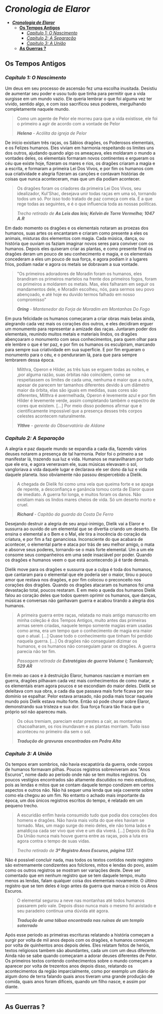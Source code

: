 # _**Cronologia de Elaror**_

- [_**Cronologia de Elaror**_](#cronologia-de-elaror)
	- [**Os Tempos Antigos**](#os-tempos-antigos)
		- [_Capítulo 1: O Nascimento_](#cap%C3%ADtulo-1-o-nascimento)
		- [_Capítulo 2: A Separação_](#cap%C3%ADtulo-2-a-separa%C3%A7%C3%A3o)
		- [_Capítulo 3: A União_](#cap%C3%ADtulo-3-a-uni%C3%A3o)
	- [**As Guerras ?**](#as-guerras)

## **Os Tempos Antigos**

### _Capítulo 1: O Nascimento_

Um deus em seu processo de ascensão fez uma escolha inusitada. Desistiu de aumentar seu poder e usou tudo que tinha para permitir que a vida surgisse em um mundo vazio. Ele queria lembrar o que foi alguma vez ter vivido, sentido algo, e com isso sacrificou seus poderes, mergulhando completamente naquele mundo.

> Como um agente de Pelor ele morreu para que a vida existisse, ele foi o primeiro a agir de acordo com a vontade de Pelor
>
> _**Helena** - Acólita da igreja de Pelor_

De início existiam três raças, os Sábios dragões, os Poderosos elementais, e os Felizes humanos. Eles viviam em harmonia respeitando os limites uns dos outros, ajudando quando algo os ameaçava, eles moldaram o mundo a vontades deles, os elementais formaram novos continentes e ergueram os céu que existe hoje, fizeram os mares e rios, os dragões criaram a magia e a escrita, e formaram a primeira Lei Dos Vivos, e por fim os humanos com sua criatividade e alegria fizeram as canções e contavam histórias de coisas que nunca aconteceram, mas que um dia podiam acontecer.

> Os dragões foram os criadores da primeira Lei Dos Vivos, seu idealizador, Kul'Shac, desejava unir todas raças em uma só, tornando todos um só. Por isso todo tratado de paz começa com ela. É a que rege todas as seguintes, e é o que influencia toda as nossas políticas.
>
> _Trecho retirado de **As Leis das leis; Kelvin de Torre Vermelha; 1047 A.R**_

Em dado momento os dragões e os elementais notaram as proezas dos humanos, suas artes os encantaram e criaram como presente a eles os animais, misturas dos elementos com magia. Cada música, dança, ou história que ouviam os faziam imaginar novos seres para conviver com os humanos. Depois eles quiseram criar as plantas, e como presente final os dragões deram um pouco de seu conhecimento e magia, e os elementais concederam a eles um pouco de sua força, e agora podiam ir a lugares frios, podiam nadar e agora os metais se dobravam a sua vontade.

> "Os primeiros adoradores de Moradin foram os humanos, eles brandiram os primeiros martelos na frente dos primeiros fogos, foram os primeiros a moldarem os metais. Mas, eles falharam em seguir os mandamentos dele, e Moradin escolheu, nós, para sermos seu povo abençoado, e até hoje eu duvido termos falhado em nosso compromisso"
>
> _**Oring** - Mantenedor da Forja de Moradim em Montanhas Do Fogo_

Em pura felicidade os humanos começaram a criar obras mais belas ainda, alegrando cada vez mais os corações dos outros, e eles decidiram erguer um monumento para representar a amizade das raças. Juntaram poder dos elementais, reunindo muitos metais e materiais lindos, os dragões abençoaram o monumento com seus conhecimentos, para quem olhar para ele lembre o que é ter paz, e por fim os humanos os esculpiram, marcando para sempre sua criatividade em sua superfície. E por fim ergueram o monumento para o céu, e o penduraram lá, para que para sempre lembrarem dessa época.

> Milthra, Operon e Hilder, as três luas se erguem todas as noites, e ,por alguma razão, suas órbitas não coincidem, como se respeitassem os limites de cada uma, nenhuma é maior que a outra, apesar de parecem ter tamanhos diferentes devido à um diâmetro maior da órbita, elas são iguais em medidas, suas cores são diferentes, Milthra é avermelhada, Operon é levemente azul e por fim Hilder é levemente verde, assim completando também o espectro de cores que existem. [...] Por meio disso podemos afirmar que é cientificamente impossível que a presença desses três corpos celestes acontecem naturalmente.
>
> _**Ylthre** - gerente do Observatório de Aldane_

### _Capítulo 2: A Separação_

A alegria e paz daquele mundo se expandia a cada dia, fazendo vários deuses notarem a presença de tal harmonia. Pelor foi o primeiro a se manifestar lá, trazendo sua luz e vida. Humanos se maravilharam por tudo que ele era, e agora veneravam ele, suas músicas elevavam o sol, vangloriava a vida daquele lugar e declarava ele ser dono da luz e vida daquele planeta. Isso obviamente não passou despercebido a Dielik.

> A chegada de Dielik foi como uma vela que queima forte e se apaga de repente, a desconfiança e ganância tomou conta de Elaror quase de imediato. A guerra foi longa, e muitos foram os danos. Não existiam mais os lindos mares cheios de vida. Só um deserto morto e cruel.
>
> _**Richard** - Capitão da guarda da Costa De Ferro_

Desejando destruir a alegria de seu arqui-inimigo, Dielik vai a Elaror e sussurra ao ouvido de um elemental que se divertia criando um deserto. Ele ensina o elemental a o Bem e o Mal, ele tira a inocência do coração da criatura, e por fim a faz gananciosa. Inconsciente do que acabara de acontecer, o elemental parte e ataca por trás de seu melhor amigo, o mata e absorve seus poderes, tornando-se o mais forte elemental. Um a um ele consome seus companheiros em uma sede insaciável por poder. Quando os dragões e humanos veem o que está acontecendo já é tarde demais.

Dielik move para os dragões e sussurra que a culpa é toda dos humanos, que cantaram para o elemental que ele poderia ser o maior, tirou o pouco amor que restava nos dragões, e por fim colocou o preconceito nos corações dos dragões. Quando os dragões atacaram os humanos foi uma devastação total, poucos restaram. E em meio a queda dos humanos Dielik falou ao coração deles que todos querem oprimir os humanos, que danças, músicas e conversas não ganhavam guerra e acabou tirando a alegria dos humanos.

> A primeira guerra entre raças, relatada no mais antigo manuscrito em minha coleção é dos Tempos Antigos, muito antes das primeiras armas serem criadas, naquele tempo somente magias eram usadas como arma, era um tempo que o conhecimento de magia era maior que o atual. [...] Quase todo o conhecimento que tinham foi perdido naquela guerra. [...] Os dragões não conseguiam dizimar os humanos, e os humanos não conseguiam parar os dragões. A guerra parecia não ter fim.
>
> _Passagem retirada de **Estratégias de guerra Volume I; Tumkaresh; 529 AR**_

Em meio ao caos e à destruição Elaror, humanos nasciam e morriam em guerra, dragões pilhavam cada vez mais conhecimentos de como matar, e os elementais eram agora poucos e se escondiam do maior deles. Dielik se deleitava com sua obra, a cada dia que passava mais forte ficava por seu domínio se espalhar. Pelor estava arrasado, não podia mais tocar naquele mundo pois Dielik estava muito forte. Então só pode chorar sobre Elaror, demonstrando sua tristeza e sua dor. Sua força ficara tão fraca que o próprio sol não apareceu mais.

> Os céus tremiam, pareciam estar prestes a cair, as montanhas chacoalharam, os rios inundavam e as plantas morriam. Tudo isso aconteceu no primeiro dia sem o sol.
>
> _**Tradução de gravuras encontradas em Pedra Alta**_

### _Capítulo 3: A União_

Os tempos eram sombrios, não havia escapatória da guerra, onde corpos de humanos formavam pilhas. Poucos registros sobreviveram aos "Anos Escuros", nome dado ao período onde não se tem muitos registros. Os poucos vestígios encontrados são altamente discutidos no meio estudioso, pois as lendas e mitos que se contam daquele tempo condizem em certos aspectos e outros não. Não há sequer uma lenda que seja coerente sobre como ela chegou ao um fim. No entanto o achado mais importante da época, um dos únicos registros escritos do tempo, é relatado em um pequeno trecho.

> A escuridão enfim havia consumido tudo que podia dos corações dos homens e dragões. Não havia mais volta do que eles haviam se tornado. Mas, um mago surge do meio deles, ele não toma lados e amaldiçoa cada ser vivo que vive e um dia viverá.
>[...]
> Depois do Dia Da União nunca mais houve guerra entre as raças, pois a luta era agora contra o tempo de suas vidas.
>
> _Trecho retirado de **3º Registro Anos Escuros, página 137.**_

Não é possível concluir nada, mas todos os textos contidos neste registro são extremamente condizentes aos folclores, mitos e lendas do povo, assim como os outros registros se mostram ser variações deste. Deve ser comentado que em nenhum registro que se tem daquele tempo, muito menos as lendas, falam qualquer coisa dos elementais novamente. O último registro que se tem deles é logo antes da guerra que marca o início os Anos Escuros.

> O elemental segurou a neve nas montanhas até todos humanos passarem pelo vale. Depois disso nunca mais o mesmo foi avistado e seu paradeiro continua uma dúvida até agora.
>
> _**Tradução de uma tábua encontrada nas ruínas de um templo soterrado**_

Após esse periodo as primeiras escrituras relatando a história começam a surgir por volta de mil anos depois com os dragões, e humanos começam por volta de quinhentos anos depois deles. Eles relatam feitos de heróis, textos religiosos tambem são abundantes, cada um com um deus diferente. Ainda não se sabe quando começaram a adorar deuses diferentes de Pelor. Os primeiros textos contendo conhecimentos sobre o mundo começam a aparecer por volta de trezentos anos depois disso, relatando os acontecimentos da região imparcialmente, como por exemplo um diário de algum dono de terra falando quais anos tiveram uma grande produção de comida, quais anos foram difíceis, quando um filho nasce, e assim por diante.

---

## **As Guerras ?**
